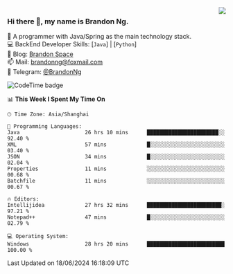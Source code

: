 <img  align="right" src="https://github-readme-stats-brandon0824.vercel.app/api/top-langs/?username=brandon0824&layout=compact">

### Hi there 👋, my name is Brandon Ng.

🌱 A programmer with Java/Spring as the main technology stack.  
💻 BackEnd Developer Skills: [`Java`] | [`Python`]  
📝 Blog: [Brandon Space](https://brandonng.tech)  
📫 Mail: brandonng@foxmail.com  
📰 Telegram: [@BrandonNg](https://t.me/BrandonNg24)  

![CodeTime badge](https://img.shields.io/endpoint?style=flat-square&url=https%3A%2F%2Fapi.codetime.dev%2Fshield%3Fid%3D128%26project%3D%26in%3D604800000)

<!--START_SECTION:waka-->
📊 **This Week I Spent My Time On** 

```text
🕑︎ Time Zone: Asia/Shanghai

💬 Programming Languages: 
Java                     26 hrs 10 mins      ███████████████████████░░   92.40 % 
XML                      57 mins             █░░░░░░░░░░░░░░░░░░░░░░░░   03.40 % 
JSON                     34 mins             █░░░░░░░░░░░░░░░░░░░░░░░░   02.04 % 
Properties               11 mins             ░░░░░░░░░░░░░░░░░░░░░░░░░   00.68 % 
Batchfile                11 mins             ░░░░░░░░░░░░░░░░░░░░░░░░░   00.67 % 

🔥 Editors: 
Intellijidea             27 hrs 32 mins      ████████████████████████░   97.21 % 
Notepad++                47 mins             █░░░░░░░░░░░░░░░░░░░░░░░░   02.79 % 

💻 Operating System: 
Windows                  28 hrs 20 mins      █████████████████████████   100.00 % 
```


 Last Updated on 18/06/2024 16:18:09 UTC
<!--END_SECTION:waka-->
